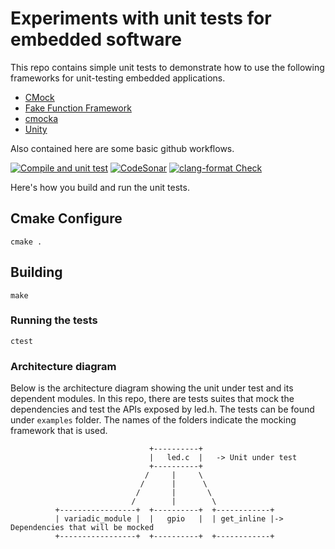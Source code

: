 # Experiments with unit tests for embedded software

This repo contains simple unit tests to demonstrate how to use the following frameworks for unit-testing embedded applications.

- [CMock](https://github.com/ThrowTheSwitch/CMock)
- [Fake Function Framework](https://github.com/meekrosoft/fff)
- [cmocka](https://cmocka.org/)
- [Unity](https://github.com/ThrowTheSwitch/Unity)

Also contained here are some basic github workflows.

[![Compile and unit test](https://github.com/balaji-nordic/unit-test-experiments/actions/workflows/compile_and_test.yml/badge.svg)](https://github.com/balaji-nordic/unit-test-experiments/actions/workflows/compile_and_test.yml)
[![CodeSonar](https://github.com/balaji-nordic/unit-test-experiments/actions/workflows/sonarcloud.yml/badge.svg)](https://github.com/balaji-nordic/unit-test-experiments/actions/workflows/sonarcloud.yml)
[![clang-format Check](https://github.com/balaji-nordic/unit-test-experiments/actions/workflows/clangformat.yml/badge.svg)](https://github.com/balaji-nordic/unit-test-experiments/actions/workflows/clangformat.yml)

Here's how you build and run the unit tests.

## Cmake Configure

    cmake .

## Building

    make

### Running the tests

    ctest

### Architecture diagram

Below is the architecture diagram showing the unit under test and its dependent modules. 
In this repo, there are tests suites that mock the dependencies and test the APIs exposed by led.h.
The tests can be found under `examples` folder. The names of the folders indicate the mocking framework that is used.

                                   +----------+
                                   |   led.c  |   -> Unit under test
                                   +----------+
                                  /     |     \
                                 /      |      \
                                /       |       \
                               /        |        \
              +-----------------+  +----------+  +------------+
              | variadic_module |  |   gpio   |  | get_inline |-> Dependencies that will be mocked
              +-----------------+  +----------+  +------------+
              
